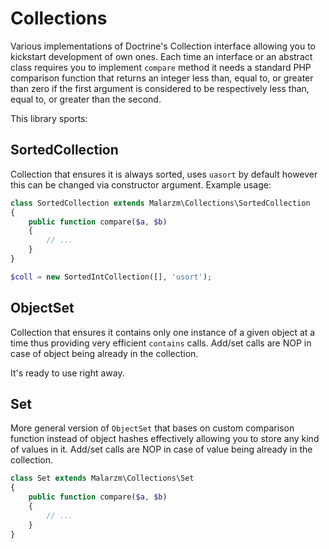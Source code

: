 # Collections

Various implementations of Doctrine's Collection interface allowing you to kickstart development of own ones. Each time
an interface or an abstract class requires you to implement `compare` method it needs a standard PHP comparison function
that returns an integer less than, equal to, or greater than zero if the first argument is considered to be respectively
less than, equal to, or greater than the second.

This library sports:

## SortedCollection

Collection that ensures it is always sorted, uses `uasort` by default however this can be changed via constructor
argument. Example usage:

```php
class SortedCollection extends Malarzm\Collections\SortedCollection
{
    public function compare($a, $b)
    {
        // ...
    }
}

$coll = new SortedIntCollection([], 'usort');
```

## ObjectSet

Collection that ensures it contains only one instance of a given object at a time thus providing very efficient
`contains` calls. Add/set calls are NOP in case of object being already in the collection.

It's ready to use right away.

## Set

More general version of `ObjectSet` that bases on custom comparison function instead of object hashes effectively
allowing you to store any kind of values in it. Add/set calls are NOP in case of value being already in the collection.

```php
class Set extends Malarzm\Collections\Set
{
    public function compare($a, $b)
    {
        // ...
    }
}
